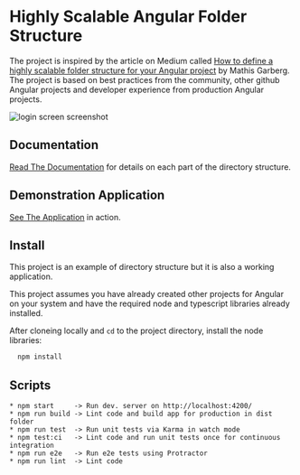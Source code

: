 Highly Scalable Angular Folder Structure
========================================

The project is inspired by the article on Medium called [How to define a highly scalable folder structure for your Angular project](https://itnext.io/choosing-a-highly-scalable-folder-structure-in-angular-d987de65ec7) by Mathis Garberg. The project is based on best practices from the community, other github Angular projects and developer experience from production Angular projects. 

![login screen screenshot](https://i.imgur.com/J1B3I02.jpg)


Documentation
-------------

[Read The Documentation](.documentation/index.rst) for details on each part of the directory structure.


Demonstration Application
-------------------------

[See The Application](https://mathisgarberg.github.io/angular-folder-structure/) in action.  


Install
-------

This project is an example of directory structure but it is also a working application.

This project assumes you have already created other projects for Angular on your system and have the required node and typescript libraries already installed.

After cloneing locally and `cd` to the project directory, install the node libraries:

```sh
  npm install
```


Scripts
-------

```
* npm start     -> Run dev. server on http://localhost:4200/
* npm run build -> Lint code and build app for production in dist folder
* npm run test  -> Run unit tests via Karma in watch mode
* npm test:ci   -> Lint code and run unit tests once for continuous integration
* npm run e2e   -> Run e2e tests using Protractor
* npm run lint  -> Lint code
```

